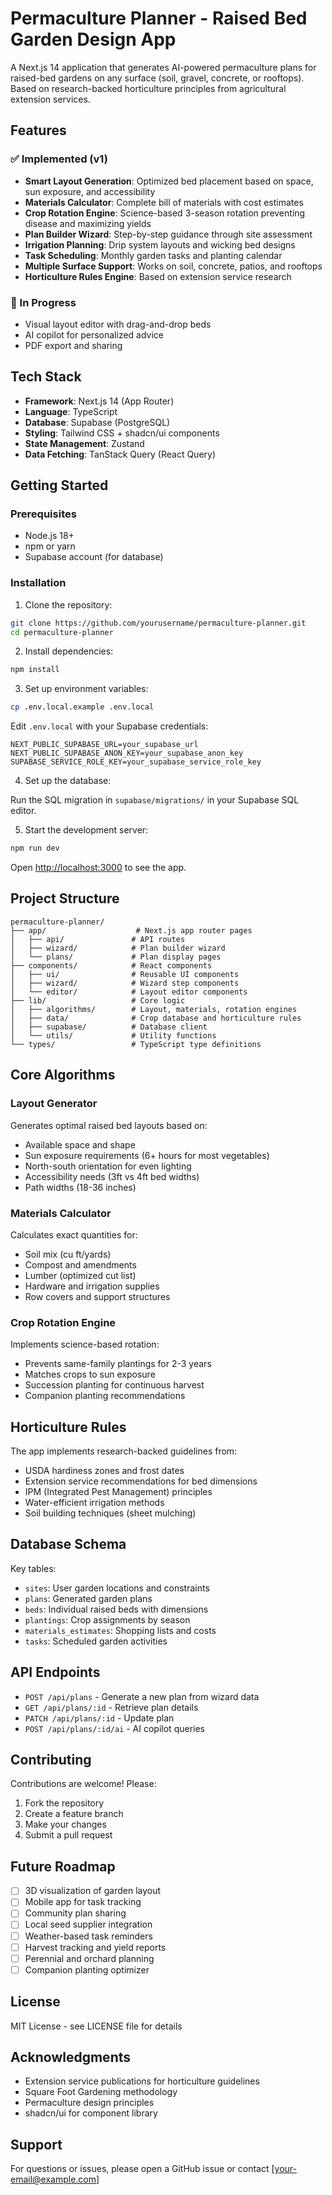 # Permaculture Planner - Raised Bed Garden Design App

A Next.js 14 application that generates AI-powered permaculture plans for raised-bed gardens on any surface (soil, gravel, concrete, or rooftops). Based on research-backed horticulture principles from agricultural extension services.

## Features

### ✅ Implemented (v1)
- **Smart Layout Generation**: Optimized bed placement based on space, sun exposure, and accessibility
- **Materials Calculator**: Complete bill of materials with cost estimates
- **Crop Rotation Engine**: Science-based 3-season rotation preventing disease and maximizing yields
- **Plan Builder Wizard**: Step-by-step guidance through site assessment
- **Irrigation Planning**: Drip system layouts and wicking bed designs
- **Task Scheduling**: Monthly garden tasks and planting calendar
- **Multiple Surface Support**: Works on soil, concrete, patios, and rooftops
- **Horticulture Rules Engine**: Based on extension service research

### 🚧 In Progress
- Visual layout editor with drag-and-drop beds
- AI copilot for personalized advice
- PDF export and sharing

## Tech Stack

- **Framework**: Next.js 14 (App Router)
- **Language**: TypeScript
- **Database**: Supabase (PostgreSQL)
- **Styling**: Tailwind CSS + shadcn/ui components
- **State Management**: Zustand
- **Data Fetching**: TanStack Query (React Query)

## Getting Started

### Prerequisites

- Node.js 18+ 
- npm or yarn
- Supabase account (for database)

### Installation

1. Clone the repository:
```bash
git clone https://github.com/yourusername/permaculture-planner.git
cd permaculture-planner
```

2. Install dependencies:
```bash
npm install
```

3. Set up environment variables:
```bash
cp .env.local.example .env.local
```

Edit `.env.local` with your Supabase credentials:
```
NEXT_PUBLIC_SUPABASE_URL=your_supabase_url
NEXT_PUBLIC_SUPABASE_ANON_KEY=your_supabase_anon_key
SUPABASE_SERVICE_ROLE_KEY=your_supabase_service_role_key
```

4. Set up the database:

Run the SQL migration in `supabase/migrations/` in your Supabase SQL editor.

5. Start the development server:
```bash
npm run dev
```

Open [http://localhost:3000](http://localhost:3000) to see the app.

## Project Structure

```
permaculture-planner/
├── app/                    # Next.js app router pages
│   ├── api/               # API routes
│   ├── wizard/            # Plan builder wizard
│   └── plans/             # Plan display pages
├── components/            # React components
│   ├── ui/                # Reusable UI components
│   ├── wizard/            # Wizard step components
│   └── editor/            # Layout editor components
├── lib/                   # Core logic
│   ├── algorithms/        # Layout, materials, rotation engines
│   ├── data/              # Crop database and horticulture rules
│   ├── supabase/          # Database client
│   └── utils/             # Utility functions
└── types/                 # TypeScript type definitions
```

## Core Algorithms

### Layout Generator
Generates optimal raised bed layouts based on:
- Available space and shape
- Sun exposure requirements (6+ hours for most vegetables)
- North-south orientation for even lighting
- Accessibility needs (3ft vs 4ft bed widths)
- Path widths (18-36 inches)

### Materials Calculator
Calculates exact quantities for:
- Soil mix (cu ft/yards)
- Compost and amendments
- Lumber (optimized cut list)
- Hardware and irrigation supplies
- Row covers and support structures

### Crop Rotation Engine
Implements science-based rotation:
- Prevents same-family plantings for 2-3 years
- Matches crops to sun exposure
- Succession planting for continuous harvest
- Companion planting recommendations

## Horticulture Rules

The app implements research-backed guidelines from:
- USDA hardiness zones and frost dates
- Extension service recommendations for bed dimensions
- IPM (Integrated Pest Management) principles
- Water-efficient irrigation methods
- Soil building techniques (sheet mulching)

## Database Schema

Key tables:
- `sites`: User garden locations and constraints
- `plans`: Generated garden plans
- `beds`: Individual raised beds with dimensions
- `plantings`: Crop assignments by season
- `materials_estimates`: Shopping lists and costs
- `tasks`: Scheduled garden activities

## API Endpoints

- `POST /api/plans` - Generate a new plan from wizard data
- `GET /api/plans/:id` - Retrieve plan details
- `PATCH /api/plans/:id` - Update plan
- `POST /api/plans/:id/ai` - AI copilot queries

## Contributing

Contributions are welcome! Please:
1. Fork the repository
2. Create a feature branch
3. Make your changes
4. Submit a pull request

## Future Roadmap

- [ ] 3D visualization of garden layout
- [ ] Mobile app for task tracking
- [ ] Community plan sharing
- [ ] Local seed supplier integration
- [ ] Weather-based task reminders
- [ ] Harvest tracking and yield reports
- [ ] Perennial and orchard planning
- [ ] Companion planting optimizer

## License

MIT License - see LICENSE file for details

## Acknowledgments

- Extension service publications for horticulture guidelines
- Square Foot Gardening methodology
- Permaculture design principles
- shadcn/ui for component library

## Support

For questions or issues, please open a GitHub issue or contact [your-email@example.com]
